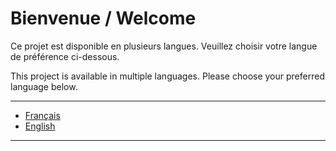 # Bienvenue / Welcome

Ce projet est disponible en plusieurs langues. Veuillez choisir votre langue de préférence ci-dessous.

This project is available in multiple languages. Please choose your preferred language below.

---

- [Français](README.fr.md)
- [English](README.en.md)

---